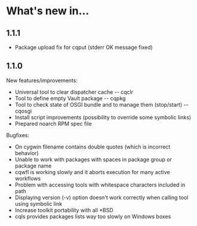 What's new in...
================

1.1.1
-----

* Package upload fix for cqput (stderr OK message fixed)

1.1.0
-----

New features/improvements:

* Universal tool to clear dispatcher cache -- cqclr
* Tool to define empty Vault package -- cqpkg
* Tool to check state of OSGI bundle and to manage them (stop/start) -- cqosgi
* Install script improvements (possibility to override some symbolic links)
* Prepared noarch RPM spec file

Bugfixes:

* On cygwin filename contains double quotes (which is incorrect behavior)
* Unable to work with packages with spaces in package group or package name
* cqwfl is working slowly and it aborts execution for many active workflows
* Problem with accessing tools with whitespace characters included in path
* Displaying version (-v) option doesn't work correctly when calling tool using 
  symbolic link
* Increase toolkit portability with all *BSD
* cqls provides packages lists way too slowly on Windows boxes

